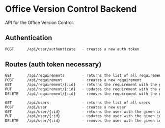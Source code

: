 # Office Version Control Backend

API for the Office Version Control.

## Authentication
```sh
POST      /api/user/authenticate   - creates a new auth token
```

## Routes (auth token necessary)
```sh
GET       /api/requirements        - returns the list of all requirements
POST      /api/requirement         - creates a new requirement
GET       /api/requirement/{:id}   - returns the requirement with the given id
PUT       /api/requirement/{:id}   - updates the requirement with the given id
DELETE    /api/requirement/{:id}   - removes the requirement with the given id
```

```sh
GET       /api/users        	   - returns the list of all users
POST      /api/user                - creates a new user
GET       /api/user/{:id}          - returns the user with the given id
PUT       /api/user/{:id}          - updates the user with the given id
DELETE    /api/user/{:id}          - removes the user with the given id
```